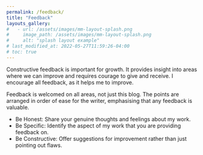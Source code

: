 ```yaml
---
permalink: /feedback/
title: "Feedback"
layouts_gallery:
#   - url: /assets/images/mm-layout-splash.png
#     image_path: /assets/images/mm-layout-splash.png
#     alt: "splash layout example"
# last_modified_at: 2022-05-27T11:59:26-04:00
# toc: true
---
```



Constructive feedback is important for growth. It provides insight into areas where we can improve and requires courage to give and receive. I encourage all feedback, as it helps me to improve.

Feedback is welcomed on all areas, not just this blog. The points are arranged in order of ease for the writer, emphasising that any feedback is valuable.

- Be Honest: Share your genuine thoughts and feelings about my work.
- Be Specific: Identify the aspect of my work that you are providing feedback on.
- Be Constructive: Offer suggestions for improvement rather than just pointing out flaws.
